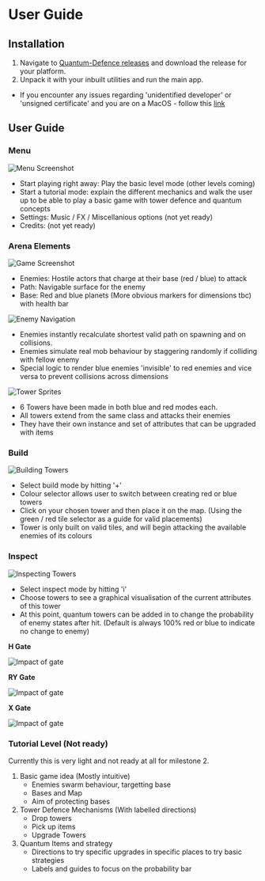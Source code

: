 # User Guide

## Installation

1. Navigate to [Quantum-Defence releases](https://github.com/bharathcs/quantum-defence/releases) and download the release for your platform.
1. Unpack it with your inbuilt utilities and run the main app.

- If you encounter any issues regarding 'unidentified developer' or 'unsigned certificate' and you are on a MacOS - follow this [link](https://support.apple.com/en-sg/guide/mac-help/mh40616/mac)

## User Guide

### Menu

![Menu Screenshot](./assets/menu.png)

- Start playing right away: Play the basic level mode (other levels coming)
- Start a tutorial mode: explain the different mechanics and walk the user up to be able to play a basic game with tower defence and quantum concepts
- Settings: Music / FX / Miscellanious options (not yet ready)
- Credits: (not yet ready)

### Arena Elements

![Game Screenshot](./assets/arena.png)

- Enemies: Hostile actors that charge at their base (red / blue) to attack
- Path: Navigable surface for the enemy
- Base: Red and blue planets (More obvious markers for dimensions tbc) with health bar

![Enemy Navigation](./assets/enemy-navigation.png)

- Enemies instantly recalculate shortest valid path on spawning and on collisions.
- Enemies simulate real mob behaviour by staggering randomly if colliding with fellow enemy
- Special logic to render blue enemies 'invisible' to red enemies and vice versa to prevent collisions across dimensions

![Tower Sprites](./assets/tower-sprites.png)

- 6 Towers have been made in both blue and red modes each.
- All towers extend from the same class and attacks their enemies
- They have their own instance and set of attributes that can be upgraded with items

### Build

![Building Towers](./assets/arena-build.png)

- Select build mode by hitting '+'
- Colour selector allows user to switch between creating red or blue towers
- Click on your chosen tower and then place it on the map. (Using the green / red tile selector as a guide for valid placements)
- Tower is only built on valid tiles, and will begin attacking the available enemies of its colours

### Inspect

![Inspecting Towers](./assets/tower-inspector.png)

- Select inspect mode by hitting 'i'
- Choose towers to see a graphical visualisation of the current attributes of this tower
- At this point, quantum towers can be added in to change the probability of enemy states after hit. (Default is always 100% red or blue to indicate no change to enemy)

**H Gate**

![Impact of gate](./assets/h-gate.png)

**RY Gate**

![Impact of gate](./assets/ry-gate.png)

**X Gate**

![Impact of gate](./assets/x-gate.png)

### Tutorial Level (Not ready)

Currently this is very light and not ready at all for milestone 2.

1. Basic game idea (Mostly intuitive)
   - Enemies swarm behaviour, targetting base
   - Bases and Map
   - Aim of protecting bases
1. Tower Defence Mechanisms (With labelled directions)
   - Drop towers
   - Pick up items
   - Upgrade Towers
1. Quantum Items and strategy
   - Directions to try specific upgrades in specific places to try basic strategies
   - Labels and guides to focus on the probability bar
